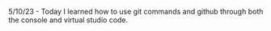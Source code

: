 5/10/23 - Today I learned how to use git commands and github through both the console and virtual studio code.
